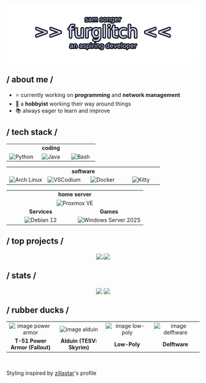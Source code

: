 <p align="center"><img src="header.png" alt="Hi! I'm Sam, aka Furglitch (there's supposed to be a picture here)"></p>
<div>

<h2> / about me / </h2>
<ul>
<li>⭐ currently working on <b>programming</b> and <b>network management</b></li>
<li>👾 a <strong>hobbyist</strong> working their way around things</li>
<li>📚 always eager to learn and improve</li>
</ul>

<h2> / tech stack / </h2>
<div align="center">
  <table>
    <tr>
      <td colspan="3" align="center"><span style="font-weight:bold;"><b>coding</b></span></td>
    </tr>
    <tr>
      <td width="33%" align="center"><img src="https://img.shields.io/badge/python-89b4fa?&style=for-the-badge&logo=python&logoColor=cdd6f4&labelColor=11111b" alt="Python" /></td>
      <td width="33%" align="center"><img src="https://img.shields.io/badge/java-f38ba8?&style=for-the-badge&logo=openjdk&logoColor=cdd6f4&labelColor=11111b" alt="Java" /></td>
      <td width="33%" align="center"><img src="https://img.shields.io/badge/bash-a6e3a1?&style=for-the-badge&logo=gnubash&logoColor=cdd6f4&labelColor=11111b" alt="Bash" /></td>
    </tr>
  </table>
</div>
<div align="center">
  <table>
    <tr>
      <td colspan="4" align="center"><span style="font-weight:bold;"><b>software</b></span></td>
    </tr>
    <tr>
      <td width="25%" align="center"><img src="https://img.shields.io/badge/archlinux-89b4fa?&style=for-the-badge&logo=archlinux&logoColor=cdd6f4&labelColor=11111b" alt="Arch Linux" /></td>
      <td width="25%" align="center"><img src="https://img.shields.io/badge/vscodium-89dceb?&style=for-the-badge&logo=vscodium&logoColor=cdd6f4&labelColor=11111b" alt="VSCodium" /></td>
      <td width="25%" align="center"><img src="https://img.shields.io/badge/docker-89b4fa?&style=for-the-badge&logo=docker&logoColor=cdd6f4&labelColor=11111b" alt="Docker" /></td>
      <td width="25%" align="center"><img src="https://img.shields.io/badge/kitty-cba6f7?&style=for-the-badge&logo=stackedit&logoColor=cdd6f4&labelColor=11111b" alt="Kitty" /></td>
    </tr>
  </table>
</div>
<div align="center">
  <table>
    <tr>
      <td colspan="2" align="center"><span style="font-weight:bold;"><b>home server</b></span></td>
    </tr>
    <tr>
      <td colspan="2" align="center"><img src="https://img.shields.io/badge/proxmox-fab387?&style=for-the-badge&logo=proxmox&logoColor=cdd6f4&labelColor=11111b" alt="Proxmox VE" /></td>
    </tr>
    <tr>
      <td width="50%" align="center"><b>Services</b></td>
      <td width="50%" align="center"><b>Games</b></td>
    </tr>
    <tr>
      <td width="50%" align="center"><img src="https://img.shields.io/badge/debian%2012-f38ba8?&style=for-the-badge&logo=debian&logoColor=cdd6f4&labelColor=11111b" alt="Debian 12" /></td>
      <td width="50%" align="center"><img src="https://img.shields.io/badge/windows%20server%202025-89dceb?&style=for-the-badge&logo=gitforwindows&logoColor=cdd6f4&labelColor=11111b" alt="Windows Server 2025" style="width:auto; height:auto;" /></td>
    </tr>
  </table>
</div>

<h2> / top projects / </h2>
<div align="center">
  <a href="https://github.com/Furglitch/packwiz">
    <img align="center" src="https://github-readme-stats.vercel.app/api/pin/?username=furglitch&1&repo=packwiz&show_icons=true&count_private=true&theme=catppuccin_mocha&description_lines_count=2">
  </a>
  <a href="https://github.com/Furglitch/ModOrganizer-SeparatorGenerator">
    <img align="center" src="https://github-readme-stats.vercel.app/api/pin/?username=furglitch&2&repo=ModOrganizer-SeparatorGenerator&show_icons=true&count_private=true&theme=catppuccin_mocha&description_lines_count=2">
  </a>
</div>

<h2> / stats / </h2>
<div align="center">
  <img align="center" src="https://github-readme-stats.vercel.app/api?username=Furglitch&show_icons=true&count_private=true&theme=catppuccin_mocha" height="192px"/>
  <img align="center" src="https://github-readme-stats.vercel.app/api/top-langs/?username=Furglitch&hide=html,tex,batchfile&theme=catppuccin_mocha&langs_count=3" height="192px"/>
</div>

<h2> / rubber ducks / </h2>
<div align="center">
  <table>
    <tr>
      <td width="25%" align="center"><img src="https://tubbz.com/cdn/shop/products/T-51_Fallout_BoxedTUBBZ_PL_1.jpg?v=1701766396&width=1800" alt="image power armor" width="200"></td>
      <td width="25%" align="center"><img src="https://tubbz.com/cdn/shop/files/Alduin_Skyrim_BoxedTUBBZ_PL_1.jpg?v=1715347549&width=1800" alt="image alduin" width="200"></td>
      <td width="25%" align="center"><img src="https://www.duckshop.de/media/image/bc/22/7c/Diamant_Badeente_59495648.jpg" alt="image low-poly" width="200"></td>
      <td width="25%" align="center"><img src="https://www.duckshop.de/media/image/dd/7c/31/Badeente_Delfter_Porzellan_140233934.jpg" alt="image delftware" width="200"></td>
    </tr>
    <tr>
      <td width="25%" align="center"><b>T-51 Power Armor (Fallout)</b></td>
      <td width="25%" align="center"><b>Alduin (TESV: Skyrim)</b></td>
      <td width="25%" align="center"><b>Low-Poly</b></td>
      <td width="25%" align="center"><b>Delftware</b></td>
    </tr>
  </table>
</div>

<br/><p>Styling inspired by <a href="https://github.com/zillastar">zillastar</a>'s profile</p>

